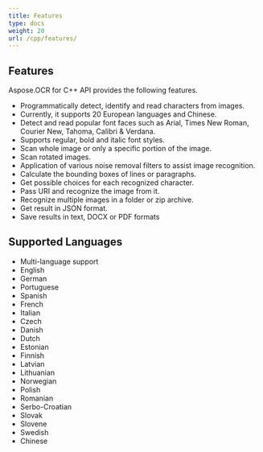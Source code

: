 ```yaml
---
title: Features
type: docs
weight: 20
url: /cpp/features/
---
```


## **Features**

Aspose.OCR for C++ API provides the following features.

- Programmatically detect, identify and read characters from images.
- Currently, it supports 20 European languages and Chinese.
- Detect and read popular font faces such as Arial, Times New Roman, Courier New, Tahoma, Calibri & Verdana.
- Supports regular, bold and italic font styles.
- Scan whole image or only a specific portion of the image.
- Scan rotated images.
- Application of various noise removal filters to assist image recognition.
- Calculate the bounding boxes of lines or paragraphs.
- Get possible choices for each recognized character.
- Pass URI and recognize the image from it.
- Recognize multiple images in a folder or zip archive.
- Get result in JSON format.
- Save results in text, DOCX or PDF formats

## **Supported Languages**

- Multi-language support
- English
- German
- Portuguese
- Spanish
- French
- Italian
- Czech
- Danish
- Dutch
- Estonian
- Finnish
- Latvian
- Lithuanian
- Norwegian
- Polish
- Romanian
- Serbo-Croatian
- Slovak
- Slovene
- Swedish
- Chinese
